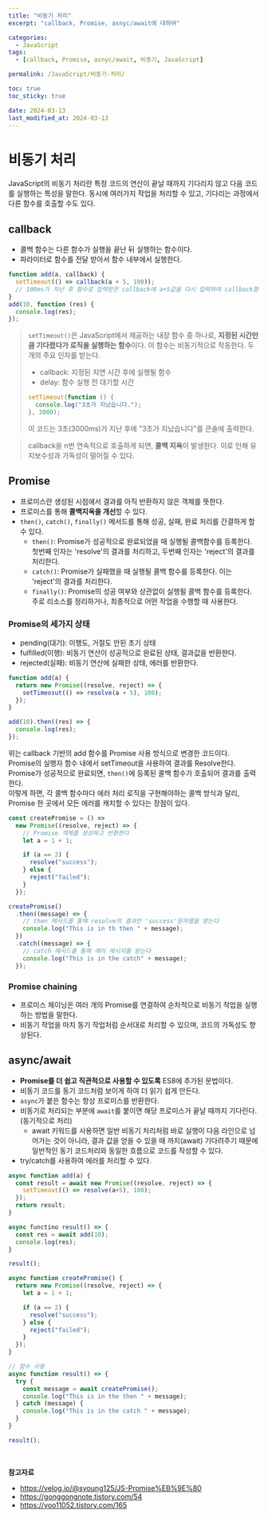 ```yaml
---
title: "비동기 처리"
excerpt: "callback, Promise, asnyc/await에 대하여"

categories:
  - JavaScript
tags:
  - [callback, Promise, asnyc/await, 비동기, JavaScript]

permalink: /JavaScript/비동기-처리/

toc: true
toc_sticky: true

date: 2024-03-13
last_modified_at: 2024-03-13
---
```


# 비동기 처리

JavaScript의 비동기 처리란 특정 코드의 연산이 끝날 때까지 기다리지 않고 다음 코드를 실행하는 특성을 말한다. 동시에 여러가지 작업을 처리할 수 있고, 기다리는 과정에서 다른 함수를 호출할 수도 있다.

## callback

- 콜백 함수는 다른 함수가 실행을 끝난 뒤 실행하는 함수이다.
- 파라미터로 함수를 전달 받아서 함수 내부에서 실행한다.

```js
function add(a, callback) {
  setTimeout(() => callback(a + 5, 100));
  // 100ms가 지난 후 함수로 입력받은 callback에 a+5값을 다시 입력하여 callback함수 호출
}
add(10, function (res) {
  console.log(res);
});
```

> `setTimeout()`은 JavaScript에서 제공하는 내장 함수 중 하나로, **지정된 시간만큼 기다렸다가 로직을 실행하는 함수**이다. 이 함수는 비동기적으로 작동한다.
> 두개의 주요 인자를 받는다.
>
> - callback: 지정된 지연 시간 후에 실행될 함수
> - delay: 함수 실행 전 대기할 시간
>
> ```js
> setTimeout(function () {
>   console.log("3초가 지났습니다.");
> }, 3000);
> ```
>
> 이 코드는 3초(3000ms)가 지난 후에 "3초가 지났습니다"를 콘솔에 출력한다.

> callback을 n번 연속적으로 호출하게 되면, **콜백 지옥**이 발생한다. 이로 인해 유지보수성과 가독성이 떨어질 수 있다.

## Promise

- 프로미스란 생성된 시점에서 결과를 아직 반환하지 않은 객체를 뜻한다.
- 프로미스를 통해 **콜백지옥을 개선**할 수 있다.
- `then()`, `catch()`, `finally()` 메서드를 통해 성공, 실패, 완료 처리를 간결하게 할 수 있다.
  - `then()`: Promise가 성공적으로 완료되었을 때 실행될 콜백함수를 등록한다. 첫번째 인자는 'resolve'의 결과를 처리하고, 두번째 인자는 'reject'의 결과를 처리한다.
  - `catch()`: Promise가 실패했을 때 실행될 콜백 함수를 등록한다. 이는 'reject'의 결과를 처리한다.
  - `finally()`: Promise의 성공 여부와 상관없이 실행될 콜백 함수를 등록한다. 주로 리소스를 정리하거나, 최종적으로 어떤 작업을 수행할 때 사용한다.

### Promise의 세가지 상태

- pending(대기): 이행도, 거절도 안된 초기 상태
- fulfilled(이행): 비동기 연산이 성공적으로 완료된 상태, 결과값을 반환한다.
- rejected(실패): 비동기 연산에 실패한 상태, 에러를 반환한다.

```js
function add(a) {
  return new Promise((resolve, reject) => {
    setTimeosut(() => resolve(a + 5), 100);
  });
}

add(10).then((res) => {
  console.log(res);
});
```

위는 callback 기반의 add 함수를 Promise 사용 방식으로 변경한 코드이다. <br/>
Promise의 실행자 함수 내에서 setTimeout을 사용하여 결과를 Resolve한다. Promise가 성공적으로 완료되면, `then()`에 등록된 콜백 함수가 호출되어 결과를 출력한다. <br/>
이렇게 하면, 각 콜백 함수마다 에러 처리 로직을 구현해야하는 콜백 방식과 달리, Promise 한 곳에서 모든 에러를 캐치할 수 있다는 장점이 있다.

```js
const createPromise = () =>
  new Promise((resolve, reject) => {
    // Promise 객체를 생성하고 반환한다
    let a = 1 + 1;

    if (a == 2) {
      resolve("success");
    } else {
      reject("failed");
    }
  });

createPromise()
  .then((message) => {
    // then 메서드를 통해 resolve의 결과인 'success'문자열을 받는다
    console.log("This is in th then " + message);
  })
  .catch((message) => {
    // catch 메서드를 통해 에러 메시지를 받는다
    console.log("This is in the catch" + message);
  });
```

### Promise chaining

- 프로미스 체이닝은 여러 개의 Promise를 연결하여 순차적으로 비동기 작업을 실행하는 방법을 말한다.
- 비동기 작업을 마치 동기 작업처럼 순서대로 처리할 수 있으며, 코드의 가독성도 향상된다.

## async/await

- **Promise를 더 쉽고 직관적으로 사용할 수 있도록** ES8에 추가된 문법이다.
- 비동기 코드를 동기 코드처럼 보이게 하여 더 읽기 쉽게 만든다.
- `async`가 붙은 함수는 항상 프로미스를 반환한다.
- 비동기로 처리되는 부분에 `await`를 붙이면 해당 프로미스가 끝날 때까지 기다린다. (동기적으로 처리)
  - await 키워드를 사용하면 일반 비동기 처리처럼 바로 실행이 다음 라인으로 넘어가는 것이 아니라, 결과 값을 얻을 수 있을 때 까지(await) 기다려주기 때문에 일반적인 동기 코드처리와 동일한 흐름으로 코드를 작성할 수 있다.
- try/catch를 사용하여 에러를 처리할 수 있다.

```js
async function add(a) {
  const result = await new Promise((resolve, reject) => {
    setTimeout(() => resolve(a+5), 100);
  });
  return result;
}

async functino result() => {
  const res = await add(10);
  console.log(res);
}

result();
```

```js
async function createPromise() {
  return new Promise((resolve, reject) => {
    let a = 1 + 1;

    if (a == 2) {
      resolve("success");
    } else {
      reject("failed");
    }
  });
}

// 함수 사용
async function result() => {
  try {
    const message = await createPromise();
    console.log("This is in the then " + message);
  } catch (message) {
    console.log("This is in the catch " + message);
  }
}

result();
```

<br/>

**참고자료**

- https://velog.io/@syoung125/JS-Promise%EB%9E%80
- https://gonggongnote.tistory.com/54
- https://yoo11052.tistory.com/165
